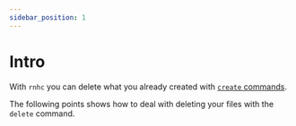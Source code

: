 ```yaml
---
sidebar_position: 1
---
```


# Intro

With `rnhc` you can delete what you already created with [`create` commands](/docs/category/create).

The following points shows how to deal with deleting your files with the `delete` command.
